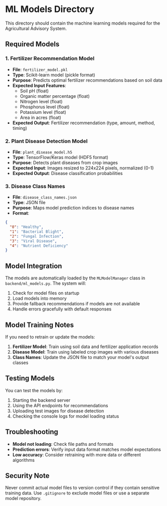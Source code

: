 # ML Models Directory

This directory should contain the machine learning models required for the Agricultural Advisory System.

## Required Models

### 1. Fertilizer Recommendation Model
- **File**: `fertilizer_model.pkl`
- **Type**: Scikit-learn model (pickle format)
- **Purpose**: Predicts optimal fertilizer recommendations based on soil data
- **Expected Input Features**:
  - Soil pH (float)
  - Organic matter percentage (float)
  - Nitrogen level (float)
  - Phosphorus level (float)
  - Potassium level (float)
  - Area in acres (float)
- **Expected Output**: Fertilizer recommendation (type, amount, method, timing)

### 2. Plant Disease Detection Model
- **File**: `plant_disease_model.h5`
- **Type**: TensorFlow/Keras model (HDF5 format)
- **Purpose**: Detects plant diseases from crop images
- **Expected Input**: Images resized to 224x224 pixels, normalized (0-1)
- **Expected Output**: Disease classification probabilities

### 3. Disease Class Names
- **File**: `disease_class_names.json`
- **Type**: JSON file
- **Purpose**: Maps model prediction indices to disease names
- **Format**:
```json
{
  "0": "Healthy",
  "1": "Bacterial Blight",
  "2": "Fungal Infection",
  "3": "Viral Disease",
  "4": "Nutrient Deficiency"
}
```

## Model Integration

The models are automatically loaded by the `MLModelManager` class in `backend/ml_models.py`. The system will:

1. Check for model files on startup
2. Load models into memory
3. Provide fallback recommendations if models are not available
4. Handle errors gracefully with default responses

## Model Training Notes

If you need to retrain or update the models:

1. **Fertilizer Model**: Train using soil data and fertilizer application records
2. **Disease Model**: Train using labeled crop images with various diseases
3. **Class Names**: Update the JSON file to match your model's output classes

## Testing Models

You can test the models by:

1. Starting the backend server
2. Using the API endpoints for recommendations
3. Uploading test images for disease detection
4. Checking the console logs for model loading status

## Troubleshooting

- **Model not loading**: Check file paths and formats
- **Prediction errors**: Verify input data format matches model expectations
- **Low accuracy**: Consider retraining with more data or different algorithms

## Security Note

Never commit actual model files to version control if they contain sensitive training data. Use `.gitignore` to exclude model files or use a separate model repository.
